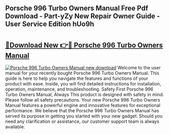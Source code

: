 ## Porsche 996 Turbo Owners Manual Free Pdf Download - Part-yZy New Repair Owner Guide - User Service Edition hUo9h

# <h2><a href="http://cf26395.oget.top/?id=Porsche+996+Turbo+Owners+Manual">🔗Download New 👉🔴 Porsche 996 Turbo Owners Manual</a></h2>

[![Porsche 996 Turbo Owners Manual new download](https://i.imgur.com/5g1atiW.png)](http://cf26395.oget.top/?id=Porsche+996+Turbo+Owners+Manual)
Welcome to the user manual for your recently bought Porsche 996 Turbo Owners Manual. This guide is here to help you navigate the features and functions of your product with ease. Inside, you will find detailed instructions for installation, operation, maintenance, and troubleshooting. Safety First Porsche 996 Turbo Owners Manual, Always This product is designed with safety in mind. Please follow all safety precautions. Your new Porsche 996 Turbo Owners Manual features a powerful engine and innovative features for exceptional performance. We believe that the Porsche 996 Turbo Owners Manual has served its purpose in getting you started with your new gadget. Should you need any clarification or assistance, our customer support team is always available.
